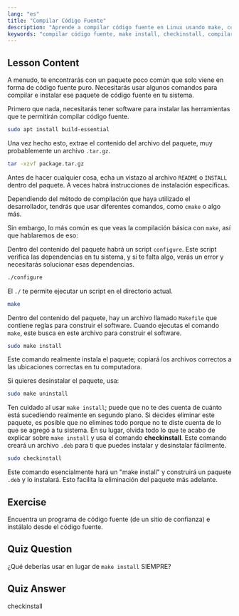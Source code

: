 ```yaml
---
lang: "es"
title: "Compilar Código Fuente"
description: "Aprende a compilar código fuente en Linux usando make, configure y checkinstall. Comprende el proceso de construcción para usuarios principiantes e intermedios."
keywords: "compilar código fuente, make install, checkinstall, compilar Linux, build-essential, tutorial de Linux, guía para principiantes"
---
```


## Lesson Content

A menudo, te encontrarás con un paquete poco común que solo viene en forma de código fuente puro. Necesitarás usar algunos comandos para compilar e instalar ese paquete de código fuente en tu sistema.

Primero que nada, necesitarás tener software para instalar las herramientas que te permitirán compilar código fuente.

```bash
sudo apt install build-essential
```

Una vez hecho esto, extrae el contenido del archivo del paquete, muy probablemente un archivo `.tar.gz`.

```bash
tar -xzvf package.tar.gz
```

Antes de hacer cualquier cosa, echa un vistazo al archivo `README` o `INSTALL` dentro del paquete. A veces habrá instrucciones de instalación específicas.

Dependiendo del método de compilación que haya utilizado el desarrollador, tendrás que usar diferentes comandos, como `cmake` o algo más.

Sin embargo, lo más común es que veas la compilación básica con `make`, así que hablaremos de eso:

Dentro del contenido del paquete habrá un script `configure`. Este script verifica las dependencias en tu sistema, y si te falta algo, verás un error y necesitarás solucionar esas dependencias.

```bash
./configure
```

El `./` te permite ejecutar un script en el directorio actual.

```bash
make
```

Dentro del contenido del paquete, hay un archivo llamado `Makefile` que contiene reglas para construir el software. Cuando ejecutas el comando `make`, este busca en este archivo para construir el software.

```bash
sudo make install
```

Este comando realmente instala el paquete; copiará los archivos correctos a las ubicaciones correctas en tu computadora.

Si quieres desinstalar el paquete, usa:

```bash
sudo make uninstall
```

Ten cuidado al usar `make install`; puede que no te des cuenta de cuánto está sucediendo realmente en segundo plano. Si decides eliminar este paquete, es posible que no elimines todo porque no te diste cuenta de lo que se agregó a tu sistema. En su lugar, olvida todo lo que te acabo de explicar sobre `make install` y usa el comando **checkinstall**. Este comando creará un archivo `.deb` para ti que puedes instalar y desinstalar fácilmente.

```bash
sudo checkinstall
```

Este comando esencialmente hará un "make install" y construirá un paquete `.deb` y lo instalará. Esto facilita la eliminación del paquete más adelante.

## Exercise

Encuentra un programa de código fuente (de un sitio de confianza) e instálalo desde el código fuente.

## Quiz Question

¿Qué deberías usar en lugar de `make install` SIEMPRE?

## Quiz Answer

checkinstall
